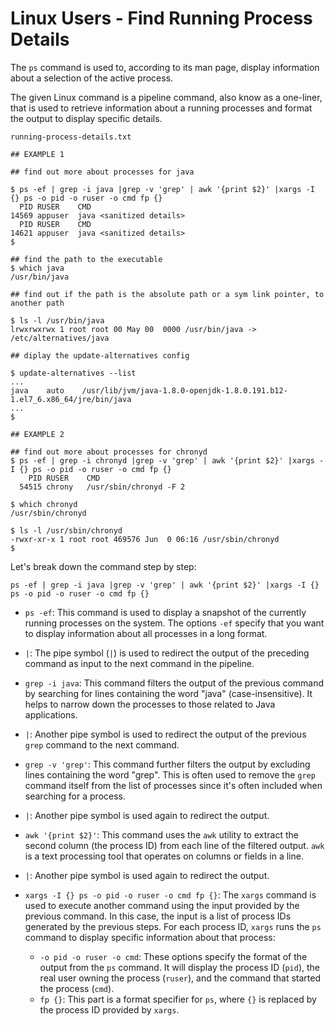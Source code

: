 # Linux Users - Find Running Process Details

The `ps` command is used to, according to its man page, display information about a selection of the active process. 

The given Linux command is a pipeline command, also know as a one-liner, that is used to retrieve information about a running processes and format the output to display specific details. 

`running-process-details.txt`

```shell
## EXAMPLE 1

## find out more about processes for java

$ ps -ef | grep -i java |grep -v 'grep' | awk '{print $2}' |xargs -I {} ps -o pid -o ruser -o cmd fp {}
  PID RUSER    CMD
14569 appuser  java <sanitized details>
  PID RUSER    CMD
14621 appuser  java <sanitized details>
$

## find the path to the executable
$ which java
/usr/bin/java

## find out if the path is the absolute path or a sym link pointer, to another path

$ ls -l /usr/bin/java 
lrwxrwxrwx 1 root root 00 May 00  0000 /usr/bin/java -> /etc/alternatives/java

## diplay the update-alternatives config

$ update-alternatives --list
...
java	auto	/usr/lib/jvm/java-1.8.0-openjdk-1.8.0.191.b12-1.el7_6.x86_64/jre/bin/java
...
$

## EXAMPLE 2

## find out more about processes for chronyd
$ ps -ef | grep -i chronyd |grep -v 'grep' | awk '{print $2}' |xargs -I {} ps -o pid -o ruser -o cmd fp {}
    PID RUSER    CMD
  54515 chrony   /usr/sbin/chronyd -F 2

$ which chronyd
/usr/sbin/chronyd 

$ ls -l /usr/sbin/chronyd
-rwxr-xr-x 1 root root 469576 Jun  0 06:16 /usr/sbin/chronyd
$ 

```

Let's break down the command step by step:

`ps -ef | grep -i java |grep -v 'grep' | awk '{print $2}' |xargs -I {} ps -o pid -o ruser -o cmd fp {}`

- `ps -ef`: This command is used to display a snapshot of the currently running processes on the system. The options `-ef` specify that you want to display information about all processes in a long format.

- `|`: The pipe symbol (`|`) is used to redirect the output of the preceding command as input to the next command in the pipeline.

- `grep -i java`: This command filters the output of the previous command by searching for lines containing the word "java" (case-insensitive). It helps to narrow down the processes to those related to Java applications.

- `|`: Another pipe symbol is used to redirect the output of the previous `grep` command to the next command.

- `grep -v 'grep'`: This command further filters the output by excluding lines containing the word "grep". This is often used to remove the `grep` command itself from the list of processes since it's often included when searching for a process.

- `|`: Another pipe symbol is used again to redirect the output.

- `awk '{print $2}'`: This command uses the `awk` utility to extract the second column (the process ID) from each line of the filtered output. `awk` is a text processing tool that operates on columns or fields in a line.

- `|`: Another pipe symbol is used again to redirect the output.

- `xargs -I {} ps -o pid -o ruser -o cmd fp {}`: The `xargs` command is used to execute another command using the input provided by the previous command. In this case, the input is a list of process IDs generated by the previous steps. For each process ID, `xargs` runs the `ps` command to display specific information about that process:
   - `-o pid -o ruser -o cmd`: These options specify the format of the output from the `ps` command. It will display the process ID (`pid`), the real user owning the process (`ruser`), and the command that started the process (`cmd`).
   - `fp {}`: This part is a format specifier for `ps`, where `{}` is replaced by the process ID provided by `xargs`.



